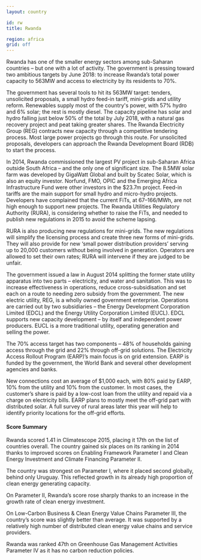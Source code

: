 ```yaml
---
layout: country

id: rw
title: Rwanda

region: africa
grid: off
---
```

Rwanda has one of the smaller energy sectors among sub-Saharan countries – but one with a lot of activity. The government is pressing toward two ambitious targets by June 2018: to increase Rwanda’s total power capacity to 563MW and access to electricity by its residents to 70%.

The government has several tools to hit its 563MW target: tenders, unsolicited proposals, a small hydro feed-in tariff, mini-grids and utility reform. Renewables supply most of the country's power, with 57% hydro and 6% solar; the rest is mostly diesel. The capacity pipeline has solar and hydro falling just below 50% of the total by July 2018, with a natural gas recovery project and peat taking greater shares.
The Rwanda Electricity Group (REG) contracts new capacity through a competitive tendering process. Most large power projects go through this route. For unsolicited proposals, developers can approach the Rwanda Development Board (RDB) to start the process.

In 2014, Rwanda commissioned the largest PV project in sub-Saharan Africa outside South Africa – and the only one of significant size. The 8.5MW solar farm was developed by GigaWatt Global and built by Scatec Solar, which is also an equity investor. Norfund, FMO, OPIC and the Emerging Africa Infrastructure Fund were other investors in the $23.7m project.
Feed-in tariffs are the main support for small hydro and micro-hydro projects. Developers have complained that the current FiTs, at $67–$166/MWh, are not high enough to support new projects. The Rwanda Utilities Regulatory Authority (RURA), is considering whether to raise the FiTs, and needed to publish new regulations in 2015 to avoid the scheme lapsing.

RURA is also producing new regulations for mini-grids. The new regulations will simplify the licensing process and create three new forms of mini-grids. They will also provide for new ‘small power distribution providers’ serving up to 20,000 customers without being involved in generation. Operators are allowed to set their own rates; RURA will intervene if they are judged to be unfair.

The government issued a law in August 2014 splitting the former state utility apparatus into two parts – electricity, and water and sanitation. This was to increase effectiveness in operations, reduce cross-subsidisation and set each on a route to needing zero subsidy from the government.
The new electric utility, REG, is a wholly owned government enterprise. Operations are carried out by two subsidiaries – the Energy Development Corporation Limited (EDCL) and the Energy Utility Corporation Limited (EUCL). EDCL supports new capacity development – by itself and independent power producers. EUCL is a more traditional utility, operating generation and selling the power.

The 70% access target has two components – 48% of households gaining access through the grid and 22% through off-grid solutions. The Electricity Access Rollout Program (EARP)’s main focus is on grid extension. EARP is funded by the government, the World Bank and several other development agencies and banks.

New connections cost an average of $1,000 each, with 80% paid by EARP, 10% from the utility and 10% from the customer. In most cases, the customer’s share is paid by a low-cost loan from the utility and repaid via a charge on electricity bills.
EARP plans to mostly meet the off-grid part with distributed solar. A full survey of rural areas later this year will help to identify priority locations for the off-grid efforts.

#### Score Summary

Rwanda scored 1.41 in Climatescope 2015, placing it 17th on the list of countries overall. The country gained six places on its ranking in 2014 thanks to improved scores on Enabling Framework Parameter I and Clean Energy Investment and Climate Financing Parameter II. 

The country was strongest on Parameter I, where it placed second globally, behind only Uruguay. This reflected growth in its already high proportion of clean energy generating capacity.

On Parameter II, Rwanda’s score rose sharply thanks to an increase in the growth rate of clean energy investment.

On Low-Carbon Business & Clean Energy Value Chains Parameter III, the country’s score was slightly better than average. It was supported by a relatively high number of distributed clean energy value chains and service providers. 

Rwanda was ranked 47th on Greenhouse Gas Management Activities Parameter IV as it has no carbon reduction policies.
